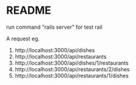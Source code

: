 # README
run command "rails server" for test rail

A request eg.
1. http://localhost:3000/api/dishes
2. http://localhost:3000/api/restaurants
3. http://localhost:3000/api/dishes/1/restaurants
4. http://localhost:3000/api/restaurants/2/dishes
5. http://localhost:3000/api/restaurants/1/dishes
